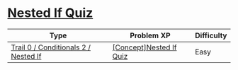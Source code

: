 # [Nested If Quiz](https://www.codetree.ai/trails/complete/curated-cards/nl-pre-nested-if)

|Type|Problem XP|Difficulty|
|---|---|---|
|[Trail 0 / Conditionals 2 / Nested If](https://www.codetree.ai/trail-info/codetree-101/)|[[Concept]Nested If Quiz](https://www.codetree.ai/trails/complete/curated-cards/nl-pre-nested-if/)|Easy|

